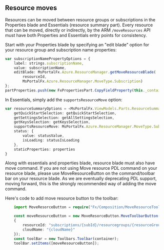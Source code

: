 ## Resource moves

Resources can be moved between resource groups or subscriptions in the Properties blade and Essentials (resource summary part). Every resource that can be moved, directly or indirectly, by the ARM `/moveResources` API must have both Properties and Essentials entry points for consistency.

Start with your Properties blade by specifying an "edit blade" option for your resource group and subscription name properties:

```ts
var subscriptionNamePropertyOptions = {
    label: strings.subscriptionName,
    value: subscriptionName,
    editBlade: MsPortalFx.Azure.ResourceManager.getMoveResourceBlade(
        resourceId,
        MsPortalFx.Azure.ResourceManager.MoveType.Subscription)
};
partProperties.push(new FxPropertiesPart.CopyFieldProperty(this._container, subscriptionPropertyOptions));
```

In Essentials, simply add the `supportsResourceMove` option:

```ts
var resourceSummaryOptions = <MsPortalFx.ViewModels.Parts.ResourceSummary.Options2>{
    getQuickStartSelection: getQuickStartSelection,
    getSettingsSelection: getAllSettingsSelection,
    getKeysSelection: getKeysSelection,
    supportsResourceMove: MsPortalFx.Azure.ResourceManager.MoveType.SubscriptionAndResourceGroup,
    status: {
        value: statusValue,
        isLoading: statusIsLoading
    },
    staticProperties: properties
}
```

Along with essentials and properties blade, resource blade must also have move command.
If you are not using Move resource PDL command on your resource blade, please use MoveResourceButton on the command/toolbar bar on your resource blade. 
As we are eventually deprecating PDL support, moving forward, this is the strongly recommended way of adding the move command.

Here's code to add move resource button to the toolbar:
```ts
    import MoveResorceButton = require("Fx/Composition/MoveResourceToolbarButton");

    const moveResourceButton = new MoveResorceButton.MoveToolbarButton(container, 
    { 
        resourceId: "subscriptions/{subId}/resourcegroups/{resourceGroupId}/providers/{providerId}/{resourcetype}/{resourceName}", 
        cloudName: "{cloudName}"
    });
    const toolBar = new Toolbars.Toolbar(container);
    toolBar.setItems([moveResourceButton]);
```